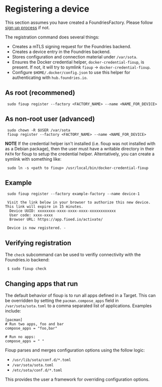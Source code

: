# Registering a device

This section assumes you have created a FoundriesFactory. Please follow
[sign up process](https://docs.foundries.io/latest/getting-started/signup/index.html)
if not.

The registration command does several things:
 * Creates a mTLS signing request for the Foundries backend.
 * Creates a device entry in the Foundries backend.
 * Stores configuration and connection material under `/var/sota`.
 * Ensures the Docker credential helper, `docker-credential-fioup`, is
   present. If not, it will try to symlink `fioup` -> `docker-credential-fioup`.
 * Configure `$HOME/.docker/config.json` to use this helper for
   authenticating with `hub.foundries.io`.


## As root (recommened)
```
 sudo fioup register --factory <FACTORY_NAME> --name <NAME_FOR_DEVICE>
```

## As non-root user (advanced)
```
 sudo chown -R $USER /var/sota
 fioup register --factory <FACTORY_NAME> --name <NAME_FOR_DEVICE>
```

**NOTE** If the credential helper isn't installed (i.e. fioup was not
installed with as a Debian package), then the user must have a writable
directory in their `PATH` for fioup to setup the credential helper.
Altentatively, you can create a symlink with something like:
```
 sudo ln -s <path to fioup> /usr/local/bin/docker-credential-fioup
```

## Example
```
 sudo fioup register --factory example-factory --name device-1
```
```
 Visit the link below in your browser to authorize this new device. This link will expire in 15 minutes.
  Device UUID: xxxxxxxx-xxxx-xxxx-xxxx-xxxxxxxxxxxx
  User code: xxxx-xxxx
  Browser URL: https://app.fioed.io/activate/

 Device is now registered. -
```

## Verifying registration
The `check` subcommand can be used to verifiy connectivity with the
Foundries.io backend:
```
 $ sudo fioup check
```

## Changing apps that run
The default behavior of fioup is to run all apps defined in a Target. This
can be overridden by setting the `pacman.compose_apps` field in
`/var/sota/sota.toml` to a comma separated list of applications. Examples
include:
```
[pacman]
# Run two apps, foo and bar
compose_apps = "foo,bar"

# Run no apps:
compose_apps = " "
```

Fioup parses and merges configuration options using the follow logic:
   * `/usr/lib/sota/conf.d/*.toml`
   * `/var/sota/sota.toml`
   * `/etc/sota/conf.d/*.toml`

This provides the user a framework for overriding configuration options.
